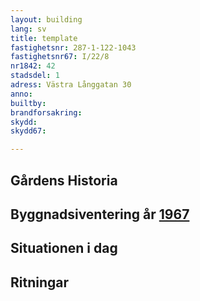 ```yaml
---
layout: building
lang: sv
title: template
fastighetsnr: 287-1-122-1043
fastighetsnr67: I/22/8
nr1842: 42
stadsdel: 1
adress: Västra Långgatan 30
anno:
builtby:
brandforsakring:
skydd:
skydd67:

---
```

## Gårdens Historia


## Byggnadsiventering år <a href="/sources/keinanen_karki.pdf">1967</a>


## Situationen i dag


## Ritningar
